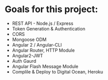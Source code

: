# Goals for this project:

* REST API - Node.js / Express
* Token Generation & Authentication
* CORS
* Mongoose ODM
* Angular 2 / Angular-CLI
* Angular Router,  HTTP Module
* Angular2-JWT
* Auth Gaurd
* Angular Flash Message Module
* Complile & Deploy to Digital Ocean, Heroku
